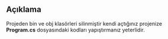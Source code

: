 ## Açıklama

Projeden bin ve obj klasörleri silinmiştir kendi açtığınız projenize <strong>Program.cs</strong> dosyasındaki kodları yapıştırmanız yeterlidir.
